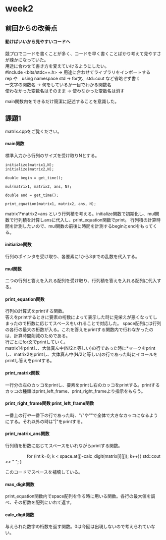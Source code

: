 # week2  
## 前回からの改善点  
#### 動けばいいから見やすいコードへ  
競プロでコードを書くことが多く、コードを早く書くことばかり考えて見やすさが疎かになっていた。  
用途に合わせて書き方を変えていけるようにしたい。  
#include <bits/stdc++.h> -> 用途に合わせてライブラリをインポートする  
rep や　using namespace std -> for文、std::cout など省略せず書く  
一文字の関数名 -> 何をしているか一目でわかる関数名  
使わなかった変数名はそのまま -> 使わなかった変数名は消す
  
main関数内をできるだけ簡潔に記述することを意識した。  


## 課題1  
matrix.cppをご覧ください。  
#### main関数  
標準入力から行列のサイズを受け取りNとする。

    initialize(matrix1,N);
    initialize(matrix2,N);

    double begin = get_time();

    mul(matrix1, matrix2, ans, N);

    double end = get_time();

    print_equation(matrix1, matrix2, ans, N);
    
matrix1*matrix2=ans という行列積を考える。initialize関数で初期化し、mul関数で行列積を計算しansに代入し、print_equation関数でprint。
行列積の計算時間を計測したいので、mul関数の前後に時間を計測するbeginとendをもってくる。  
#### initialize関数  
行列のポインタを受け取り、各要素に1から3までの乱数を代入する。  
#### mul関数  
二つの行列と答えを入れる配列を受け取り、行列積を答えを入れる配列に代入する。  
#### print_equation関数  
行列の計算式をprintする関数。  
答えをprintするときに要素の桁数によって表示した時に見栄えが悪くなってしまったので桁数に応じてスペースをいれることで対応した。
space配列には行列の各行の最大の桁数が入る。これを答えをprintする関数内で行わなかったのは、計算時間削減のためである。  
行ごとにfor文でprintしていく。  
matrix1をprintし、大体真ん中(N/2と等しい)の行であった時に*マークをprintし、matrix2をprintし、大体真ん中(N/2と等しい)の行であった時にイコールをprintし答えをprintする。 
#### print_matrix関数  
一行分の左のカッコをprintし、要素をprintし右のカッコをprintする。printするカッコの種類はprint_left_frame、print_right_frameより指示をもらう。  
#### print_right_frame関数 print_left_frame関数  
一番上の行や一番下の行であった時、"/"や"\"で全体で大きなカッコになるようにする。それ以外の時は"|"をprintする。　　
#### print_matrix_ans関数  
行列積を桁数に応じてスペースをいれながらprintする関数。

　　　　　for (int k=0; k < space.at(j)-calc_digit(matrix[i][j]); k++){
            std::cout << " ";
        }
        
このコードでスペースを補填している。  
#### max_digit関数  
print_equation関数内でspace配列を作る時に用いる関数。各行の最大値を調べ、その桁数を配列にいれて返す。  
#### calc_digit関数  
与えられた数字の桁数を返す関数。0は今回は出現しないので考えられていない。  
